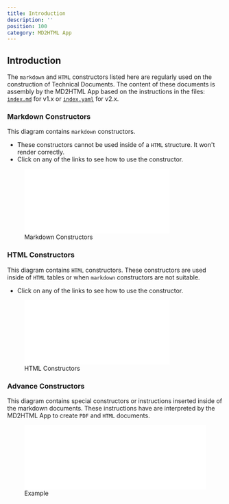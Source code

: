 ```yaml
---
title: Introduction
description: ''
position: 100
category: MD2HTML App
---
```


## Introduction

The `markdown` and `HTML` constructors listed here are regularly used on the construction of Technical Documents. The content of these documents is assembly by the MD2HTML App based on the instructions in the files: [`index.md`](/md2html-setup#md2html-v1x) for v1.x or [`index.yaml`](/md2html-setup#md2html-v2x) for v2.x.

### Markdown Constructors
This diagram contains `markdown` constructors.
* These constructors cannot be used inside of a `HTML` structure. It won't render correctly.
* Click on any of the links to see how to use the constructor.

<figure>
<embed style="width: 80%" src="images/md-basic-constr.svg" alt="Markdown Constructors">
    <figcaption>Markdown Constructors</figcaption>
</figure>

### HTML Constructors
This diagram contains `HTML` constructors. These constructors are used inside of `HTML` tables or when `markdown` constructors are not suitable.
* Click on any of the links to see how to use the constructor.

<figure>
<embed style="width: 80%" src="images/extended-constr-graph.drawio.svg" alt="HTLM Constructors">
    <figcaption>HTML Constructors</figcaption>
</figure>

### Advance Constructors
This diagram contains special constructors or instructions inserted inside of the markdown documents. These instructions have are interpreted by the MD2HTML App to create `PDF` and `HTML` documents.

<figure>
<embed style="width: 100%" src="images/md2html-example.svg" alt="Example">
    <figcaption>Example</figcaption>
</figure>